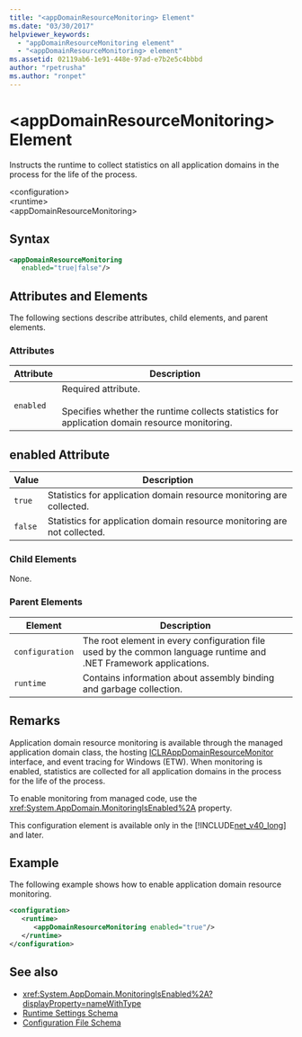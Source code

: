 ```yaml
---
title: "<appDomainResourceMonitoring> Element"
ms.date: "03/30/2017"
helpviewer_keywords: 
  - "appDomainResourceMonitoring element"
  - "<appDomainResourceMonitoring> element"
ms.assetid: 02119ab6-1e91-448e-97ad-e7b2e5c4bbbd
author: "rpetrusha"
ms.author: "ronpet"
---
```

# \<appDomainResourceMonitoring> Element
Instructs the runtime to collect statistics on all application domains in the process for the life of the process.  
  
 \<configuration>  
\<runtime>  
\<appDomainResourceMonitoring>  
  
## Syntax  
  
```xml  
<appDomainResourceMonitoring    
   enabled="true|false"/>  
```  
  
## Attributes and Elements  
 The following sections describe attributes, child elements, and parent elements.  
  
### Attributes  
  
|Attribute|Description|  
|---------------|-----------------|  
|`enabled`|Required attribute.<br /><br /> Specifies whether the runtime collects statistics for application domain resource monitoring.|  
  
## enabled Attribute  
  
|Value|Description|  
|-----------|-----------------|  
|`true`|Statistics for application domain resource monitoring are collected.|  
|`false`|Statistics for application domain resource monitoring are not collected.|  
  
### Child Elements  
 None.  
  
### Parent Elements  
  
|Element|Description|  
|-------------|-----------------|  
|`configuration`|The root element in every configuration file used by the common language runtime and .NET Framework applications.|  
|`runtime`|Contains information about assembly binding and garbage collection.|  
  
## Remarks  
 Application domain resource monitoring is available through the managed application domain class, the hosting [ICLRAppDomainResourceMonitor](../../../../../docs/framework/unmanaged-api/hosting/iclrappdomainresourcemonitor-interface.md) interface, and event tracing for Windows (ETW). When monitoring is enabled, statistics are collected for all application domains in the process for the life of the process.  
  
 To enable monitoring from managed code, use the <xref:System.AppDomain.MonitoringIsEnabled%2A> property.  
  
 This configuration element is available only in the [!INCLUDE[net_v40_long](../../../../../includes/net-v40-long-md.md)] and later.  
  
## Example  
 The following example shows how to enable application domain resource monitoring.  
  
```xml  
<configuration>  
   <runtime>  
      <appDomainResourceMonitoring enabled="true"/>  
   </runtime>  
</configuration>  
```  
  
## See also
- <xref:System.AppDomain.MonitoringIsEnabled%2A?displayProperty=nameWithType>
- [Runtime Settings Schema](../../../../../docs/framework/configure-apps/file-schema/runtime/index.md)
- [Configuration File Schema](../../../../../docs/framework/configure-apps/file-schema/index.md)
